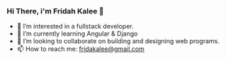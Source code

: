 ### Hi There, i'm Fridah Kalee 👋

- 🔭 I’m interested in a fullstack developer.
- 🌱 I’m currently learning Angular & Django
- 👯 I’m looking to collaborate on building and designing web programs.
- 📫 How to reach me: fridakalee@gmail.com

